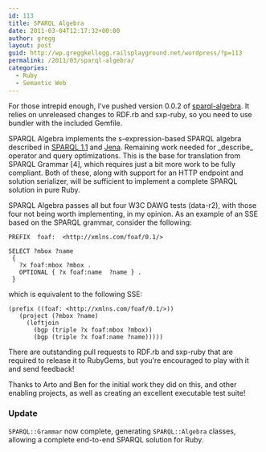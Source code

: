 ```yaml
---
id: 113
title: SPARQL Algebra
date: 2011-03-04T12:17:32+00:00
author: gregg
layout: post
guid: http://wp.greggkellogg.railsplayground.net/wordpress/?p=113
permalink: /2011/03/sparql-algebra/
categories:
  - Ruby
  - Semantic Web
---
```

For those intrepid enough, I've pushed version 0.0.2 of [sparql-algebra](https://github.com/gkellogg/sparql-algebra). It relies on unreleased changes to RDF.rb and sxp-ruby, so you need to use bundler with the included Gemfile.

SPARQL Algebra implements the s-expression-based SPARQL algebra described in [SPARQL 1.1](http://www.w3.org/TR/rdf-sparql-query/#sparqlAlgebra) and [Jena](http://openjena.org/wiki/SSE). Remaining work needed for &#95;describe&#95; operator and query optimizations. This is the base for translation from SPARQL Grammar [4], which requires just a bit more work to be fully compliant. Both of these, along with support for an HTTP endpoint and solution serializer, will be sufficient to implement a complete SPARQL solution in pure Ruby.

SPARQL Algebra passes all but four W3C DAWG tests (data-r2), with those four not being worth implementing, in my opinion. As an example of an SSE based on the SPARQL grammar, consider the following:

    PREFIX  foaf:  <http://xmlns.com/foaf/0.1/>
    
    SELECT ?mbox ?name
     {
       ?x foaf:mbox ?mbox .
       OPTIONAL { ?x foaf:name  ?name } .
     }
    

which is equivalent to the following SSE:

    (prefix ((foaf: <http://xmlns.com/foaf/0.1/>))
       (project (?mbox ?name)
         (leftjoin
           (bgp (triple ?x foaf:mbox ?mbox))
           (bgp (triple ?x foaf:name ?name)))))
    

There are outstanding pull requests to RDF.rb and sxp-ruby that are required to release it to RubyGems, but you're encouraged to play with it and send feedback!

Thanks to Arto and Ben for the initial work they did on this, and other enabling projects, as well as creating an excellent executable test suite!

### Update

`SPARQL::Grammar` now complete, generating `SPARQL::Algebra` classes, allowing a complete end-to-end SPARQL solution for Ruby.